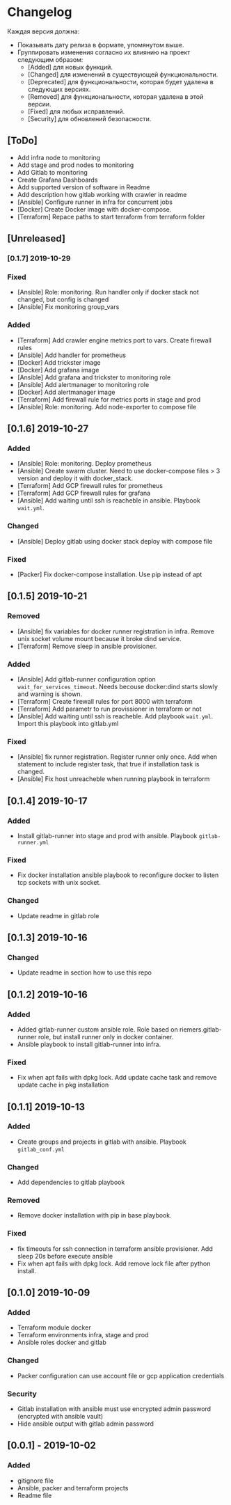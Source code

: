 # Changelog

Каждая версия должна:

- Показывать дату релиза в формате, упомянутом выше.
- Группировать изменения согласно их влиянию на проект следующим образом:
  - [Added] для новых функций.
  - [Changed] для изменений в существующей функциональности.
  - [Deprecated] для функциональности, которая будет удалена в следующих версиях.
  - [Removed] для функциональности, которая удалена в этой версии.
  - [Fixed] для любых исправлений.
  - [Security] для обновлений безопасности.

## [ToDo]
- Add infra node to monitoring
- Add stage and prod nodes to monitoring
- Add Gitlab to monitoring
- Create Grafana Dashboards
- Add supported version of software in Readme
- Add description how gitlab working with crawler in readme
- [Ansible] Configure runner in infra for concurrent jobs
- [Docker] Create Docker image with docker-compose.
- [Terraform] Repace paths to start terraform from terraform folder

## [Unreleased]

### [0.1.7] 2019-10-29
### Fixed
- [Ansible] Role: monitoring. Run handler only if docker stack not changed, but config is changed
- [Ansible] Fix monitoring group_vars

### Added
- [Terraform] Add crawler engine metrics port to vars. Create firewall rules
- [Ansible] Add handler for prometheus
- [Docker] Add trickster image
- [Docker] Add grafana image
- [Ansible] Add grafana and trickster to monitoring role
- [Ansible] Add alertmanager to monitoring role
- [Docker] Add alertmanager image
- [Terraform] Add firewall rule for metrics ports in stage and prod
- [Ansible] Role: monitoring. Add node-exporter to compose file 

## [0.1.6] 2019-10-27
### Added
- [Ansible] Role: monitoring. Deploy prometheus
- [Ansible] Create swarm cluster. Need to use docker-compose files > 3 version and deploy it with docker_stack.
- [Terraform] Add GCP firewall rules for prometheus
- [Terraform] Add GCP firewall rules for grafana
- [Ansible] Add waiting until ssh is reacheble in ansible. Playbook `wait.yml`.

### Changed
- [Ansible] Deploy gitlab using docker stack deploy with compose file

### Fixed
- [Packer] Fix docker-compose installation. Use pip instead of apt

## [0.1.5] 2019-10-21
### Removed
- [Ansible] fix variables for docker runner registration in infra. Remove unix socket volume mount because it broke dind service.
- [Terraform] Remove sleep in ansible provisioner.

### Added
- [Ansible] Add gitlab-runner configuration option `wait_for_services_timeout`. Needs becouse docker:dind starts slowly and warning is shown.
- [Terraform] Create firewall rules for port 8000 with terraform
- [Terraform] Add parametr to run provissioner in terraform or not
- [Ansible] Add waiting until ssh is reacheble. Add playbook `wait.yml`. Import this playbook into gitlab.yml

### Fixed
- [Ansible] fix runner registration. Register runner only once. Add when statement to include register task, that true if installation task is changed.
- [Ansible] Fix host unreacheble when running playbook in terraform


## [0.1.4] 2019-10-17
### Added
- Install gitlab-runner into stage and prod with ansible. Playbook `gitlab-runner.yml`

### Fixed
- Fix docker installation ansible playbook to reconfigure docker to listen tcp sockets with unix socket.

### Changed
- Update readme in gitlab role

## [0.1.3] 2019-10-16
### Changed
- Update readme in section how to use this repo

## [0.1.2] 2019-10-16
### Added
- Added gitlab-runner custom ansible role. Role based on riemers.gitlab-runner role, but install runner only in docker container.
- Ansible playbook to install gitlab-runner into infra.

### Fixed
- Fix when apt fails with dpkg lock. Add update cache task and remove update cache in pkg installation

## [0.1.1] 2019-10-13
### Added
- Create groups and projects in gitlab with ansible. Playbook `gitlab_conf.yml`

### Changed
- Add dependencies to gitlab playbook

### Removed
- Remove docker installation with pip in base playbook.

### Fixed
- fix timeouts for ssh connection in terraform ansible provisioner. Add sleep 20s before execute ansible
- Fix when apt fails with dpkg lock. Add remove lock file after python install.

## [0.1.0] 2019-10-09
### Added
- Terraform module docker
- Terraform environments infra, stage and prod
- Ansible roles docker and gitlab

### Changed
- Packer configuration can use account file or gcp application credentials

### Security
- Gitlab installation with ansible must use encrypted admin password (encrypted with ansible vault)
- Hide ansible output with gitlab admin password

## [0.0.1] - 2019-10-02
### Added
- gitignore file
- Ansible, packer and terraform projects
- Readme file
